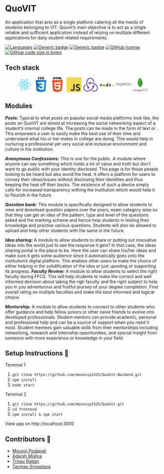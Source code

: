 # QuoVIT

<p>An application that acts as a single platform catering all the needs of students belonging to VIT. Quovit’s main objective is to act as a single reliable and sufficient application instead of relying on multiple different applications for daily student related requirements. 
</p>

[![Languages](https://img.shields.io/github/languages/count/mounvip1525/QuoVit?style=for-the-badge)](https://github.com/mounvip1525/QuoVit)
[![Generic badge](https://img.shields.io/badge/backend-blue?style=for-the-badge&label=Code%20)](https://github.com/mounvip1525/QuoVit-Backend)
[![Generic badge](https://img.shields.io/badge/view-demo-blue?style=for-the-badge&label=Video)](https://www.youtube.com/watch?v=zYL1du5k2Vs&ab_channel=MounviPodapati)
[![GitHub license](https://img.shields.io/github/license/mounvip1525/QuoVit?&style=for-the-badge)](https://github.com/mounvip1525)
[![GitHub code size in bytes](https://img.shields.io/github/languages/code-size/mounvip1525/QuoVit?&style=for-the-badge)](https://github.com/mounvip1525/)

## Tech stack

<div align="center">
<img src="https://raw.githubusercontent.com/github/explore/80688e429a7d4ef2fca1e82350fe8e3517d3494d/topics/react/react.png" alt="react" height="50" />
<img src="https://raw.githubusercontent.com/devicons/devicon/master/icons/css3/css3-original-wordmark.svg" alt="css3" height="50"/> 
<img src="https://raw.githubusercontent.com/devicons/devicon/master/icons/html5/html5-original-wordmark.svg" alt="html5" height="50"/> 
<img src="https://raw.githubusercontent.com/devicons/devicon/master/icons/javascript/javascript-original.svg" alt="javascript" height="50"/>  
<img src="https://raw.githubusercontent.com/github/explore/80688e429a7d4ef2fca1e82350fe8e3517d3494d/topics/redux/redux.png" alt="redux" height="50"/>
<img src="https://raw.githubusercontent.com/devicons/devicon/master/icons/nodejs/nodejs-original-wordmark.svg" alt="nodejs" height="50"/> 
<img src="https://raw.githubusercontent.com/devicons/devicon/master/icons/express/express-original-wordmark.svg" alt="express" height="50"/> 
<img src="https://raw.githubusercontent.com/devicons/devicon/master/icons/mongodb/mongodb-original-wordmark.svg" alt="mongodb" height="50"/> 
</div>

## Modules

<i><b>Posts:</b></i>
Typical to what posts on popular social media platforms look like, the posts on QuoVIT are aimed at increasing the social networking aspect of a student’s internal college life. The posts can be made in the form of text or . This empowers a user to easily make the best use of their time and understand what his or her mates in college are doing. This would help in nurturing a professional yet very social and inclusive environment and culture in the institution.

<i><b>Anonymous Confessions:</b></i>
This is one for the public. A module where anyone can say something which holds a lot of value and truth but don’t want to go public with your identity disclosed. This page is for those people looking to be heard but also avoid the heat. It offers a platform for users to convey their ideas/issues without disclosing their identities and thus keeping the heat off their backs. The existence of such a device simply calls for increased transparency withing the institution which would help it to flourish in the future.

<i><b>Question bank:</b></i>
This module is specifically designed to allow students to view and download question papers over the years, exam category wise so that they can get an idea of the
pattern, type and level of the questions asked and the marking scheme and hence help students in testing their knowledge and practise various questions. Students will also be allowed to upload and help other students with the same in the future.

<i><b>Idea sharing:</b></i>
A module to allow students to share or putting out innovative ideas into the world just to see the response it gets? In that case, the ideas sharing portal is the place to be. Here the user can share his/her ideas and make sure it gets some audience since it automatically goes onto the institution’s digital platform. This enables other users to make the choice of either helping in the solidification of the idea or just upvoting or supporting its progress.
<i><b>Faculty Review:</b></i>
A module to allow students to select the right faculty during FFCS. This will help students to make the correct and well informed decision about taking the righ faculty and the right subject to help you in you adventurous and fruitful journey of your degree completion. Find overall rating on multiple faculties and make the best informed and logical choice.

<i><b>Mentorship:</b></i>
A module to allow students to connect to other students who offer guidance and help fellow juniors or other naive friends to evolve into developed professionals. Student mentors can provide academic, personal and professional help and can be a source of support when you need it most. Student mentees gain valuable skills from their mentorships including networking, research and internship opportunities, and special insight from someone with more experience or knowledge in your field.

## Setup Instructions 🏃

Terminal 1

1. `git clone https://github.com/mounvip1525/QuoVit-Backend.git`
2. `npm install`
3. `node start`

Terminal 2

1. `git clone https://github.com/mounvip1525/QuoVit.git`
2. `cd frontend`
3. `npm install & npm start`

View app on http://localhost:3000

## Contributors 🌟

- [Mounvi Podapati](https://github.com/mounvip1525)
- [Adarsh Mishra](https://github.com/adarsh0701)
- [Trinav Rattan](https://github.com/Trinav2001)
- [Tanmay Srivastava](https://github.com/tanmay-xvx)

```javascript

```
